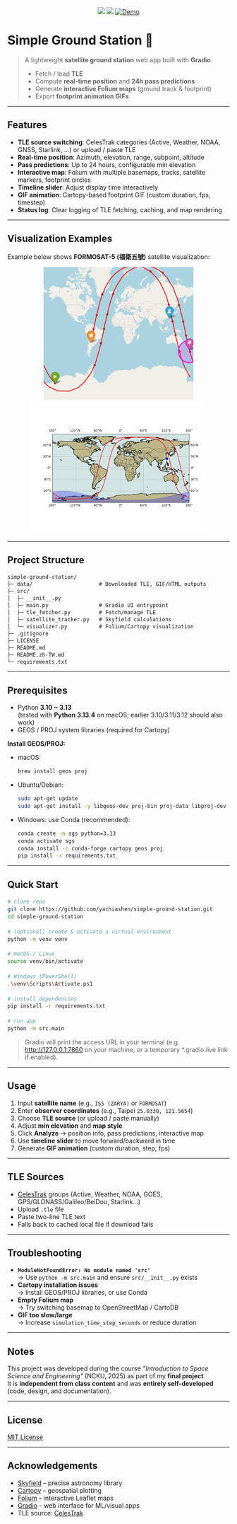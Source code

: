 <p align="center">
  <a href="https://www.python.org/downloads/"><img src="https://img.shields.io/badge/Python-3.10%2B-blue.svg"></a>
  <a href="LICENSE"><img src="https://img.shields.io/badge/License-MIT-green.svg"></a>
  <a href="https://huggingface.co/spaces/yachiashen/simple-ground-station"><img src="https://img.shields.io/badge/Demo-Launch%20App-orange?logo=gradio" alt="Demo">
  </a>
</p>

# Simple Ground Station 📡

> A lightweight **satellite ground station** web app built with **Gradio**.  
> - Fetch / load **TLE**  
> - Compute **real-time position** and **24h pass predictions**  
> - Generate **interactive Folium maps** (ground track & footprint)  
> - Export **footprint animation GIFs**

---

## Features

- **TLE source switching**: CelesTrak categories (Active, Weather, NOAA, GNSS, Starlink, …) or upload / paste TLE  
- **Real-time position**: Azimuth, elevation, range, subpoint, altitude  
- **Pass predictions**: Up to 24 hours, configurable min elevation  
- **Interactive map**: Folium with multiple basemaps, tracks, satellite markers, footprint circles  
- **Timeline slider**: Adjust display time interactively  
- **GIF animation**: Cartopy-based footprint GIF (custom duration, fps, timestep)  
- **Status log**: Clear logging of TLE fetching, caching, and map rendering  

---

## Visualization Examples

Example below shows **FORMOSAT-5 (福衛五號)** satellite visualization:  

<p align="center">
  <img src="data/example-main.png" alt="Main UI" height="300px"/>
  <img src="data/example-gif.gif" alt="GIF Generator" height="300px"/>
</p>

---

## Project Structure

```
simple-ground-station/
├─ data/                     # Downloaded TLE, GIF/HTML outputs
├─ src/
│  ├─ __init__.py
│  ├─ main.py                # Gradio UI entrypoint
│  ├─ tle_fetcher.py         # Fetch/manage TLE
│  ├─ satellite_tracker.py   # Skyfield calculations
│  └─ visualizer.py          # Folium/Cartopy visualization
├─ .gitignore
├─ LICENSE
├─ README.md
├─ README.zh-TW.md
└─ requirements.txt
```

---

## Prerequisites

- Python **3.10 ~ 3.13**  
  (tested with **Python 3.13.4** on macOS; earlier 3.10/3.11/3.12 should also work)  
- GEOS / PROJ system libraries (required for Cartopy)

**Install GEOS/PROJ:**  
- macOS:  
  ```bash
  brew install geos proj
  ```
- Ubuntu/Debian:  
  ```bash
  sudo apt-get update
  sudo apt-get install -y libgeos-dev proj-bin proj-data libproj-dev
  ```
- Windows: use Conda (recommended):  
  ```bash
  conda create -n sgs python=3.13
  conda activate sgs
  conda install -c conda-forge cartopy geos proj
  pip install -r requirements.txt
  ```

---

## Quick Start

```bash
# clone repo
git clone https://github.com/yachiashen/simple-ground-station.git
cd simple-ground-station

# (optional) create & activate a virtual environment
python -m venv venv

# macOS / Linux
source venv/bin/activate

# Windows (PowerShell)
.\venv\Scripts\Activate.ps1

# install dependencies
pip install -r requirements.txt

# run app
python -m src.main
```

> Gradio will print the access URL in your terminal
(e.g. http://127.0.0.1:7860 on your machine, or a temporary *.gradio.live link if enabled).

---

## Usage

1. Input **satellite name** (e.g., `ISS (ZARYA)` or `FORMOSAT`)  
2. Enter **observer coordinates** (e.g., Taipei `25.0330, 121.5654`)  
3. Choose **TLE source** (or upload / paste manually)  
4. Adjust **min elevation** and **map style**  
5. Click **Analyze** → position info, pass predictions, interactive map  
6. Use **timeline slider** to move forward/backward in time  
7. Generate **GIF animation** (custom duration, step, fps)

---

## TLE Sources

- [CelesTrak](https://celestrak.org/) groups (Active, Weather, NOAA, GOES, GPS/GLONASS/Galileo/BeiDou, Starlink…)
- Upload `.tle` file  
- Paste two-line TLE text  
- Falls back to cached local file if download fails

---

## Troubleshooting

- **`ModuleNotFoundError: No module named 'src'`**  
  → Use `python -m src.main` and ensure `src/__init__.py` exists  
- **Cartopy installation issues**  
  → Install GEOS/PROJ libraries, or use Conda  
- **Empty Folium map**  
  → Try switching basemap to OpenStreetMap / CartoDB  
- **GIF too slow/large**  
  → Increase `simulation_time_step_seconds` or reduce duration

---

## Notes

This project was developed during the course *"Introduction to Space Science and Engineering"* (NCKU, 2025) as part of my **final project**.  
It is **independent from class content** and was **entirely self-developed** (code, design, and documentation).

---

## License

[MIT License](LICENSE)

---

## Acknowledgements

- [Skyfield](https://rhodesmill.org/skyfield/) – precise astronomy library  
- [Cartopy](https://scitools.org.uk/cartopy/docs/latest/) – geospatial plotting  
- [Folium](https://python-visualization.github.io/folium/) – interactive Leaflet maps  
- [Gradio](https://www.gradio.app/) – web interface for ML/visual apps  
- TLE source: [CelesTrak](https://celestrak.org/)  
